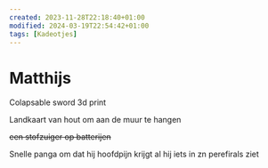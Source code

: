 ```yaml
---
created: 2023-11-28T22:18:40+01:00
modified: 2024-03-19T22:54:42+01:00
tags: [Kadeotjes]
---
```


# Matthijs

Colapsable sword 3d print

Landkaart van hout om aan de muur te hangen

~~een stofzuiger op batterijen~~

Snelle panga om dat hij hoofdpijn krijgt al hij iets in zn perefirals ziet
